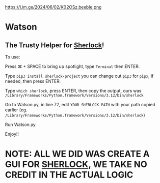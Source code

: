 https://i.im.ge/2024/06/02/K02OSz.beeble.png
# Watson
## The Trusty Helper for [Sherlock](https://github.com/sherlock-project/sherlock)!

To use:

Press ⌘ + SPACE to bring up spotlight, type ```Terminal``` then ENTER.

Type ```pip3 install sherlock-project``` you can change out ```pip3``` for ```pipx```, if needed, then press ENTER.

Type ```which sherlock```, press ENTER, then copy the output, ours was ```/Library/Frameworks/Python.framework/Versions/3.12/bin/sherlock```

Go to Watson.py, in line 72, edit ```YOUR_SHERLOCK_PATH``` with your path copied earlier (eg. ```/Library/Frameworks/Python.framework/Versions/3.12/bin/sherlock```)

Run Watson.py

Enjoy!!

# NOTE: ALL WE DID WAS CREATE A GUI FOR [SHERLOCK](https://github.com/sherlock-project/sherlock), WE TAKE NO CREDIT IN THE ACTUAL LOGIC
